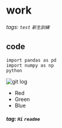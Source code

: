 # work
###### tags: `test` `新生訓練`
## code
```python=
import pandas as pd
import numpy as np
python
```

![git log](https://user-images.githubusercontent.com/89531179/130896599-4ba12ef0-30c6-4bfa-83d5-cdc505d9a256.png)

* Red
* Green
* Blue

##### tag: `Hi` `readme`


